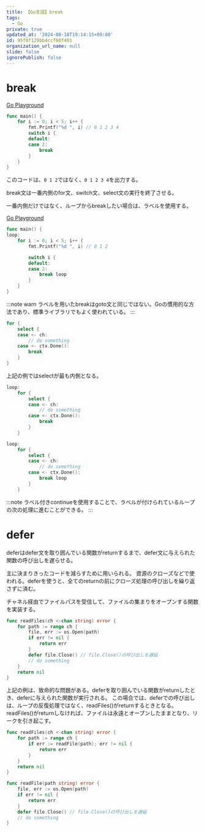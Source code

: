 ```yaml
---
title: 【Go言語】break
tags:
  - Go
private: true
updated_at: '2024-08-18T19:14:15+09:00'
id: 95f0f129bb4ccf60f401
organization_url_name: null
slide: false
ignorePublish: false
---
```

# break

[Go Playground](https://go.dev/play/p/TnEWOcm277G)

```go
func main() {
	for i := 0; i < 5; i++ {
		fmt.Printf("%d ", i) // 0 1 2 3 4 
		switch i {
		default:
		case 2:
			break
		}
	}
}
```

このコードは、`0 1 2`ではなく、`0 1 2 3 4`を出力する。

break文は一番内側のfor文、switch文、select文の実行を終了させる。

一番内側だけではなく、ループからbreakしたい場合は、ラベルを使用する。

[Go Playground](https://go.dev/play/p/uCt8YN95uKo)

```go
func main() {
loop:
	for i := 0; i < 5; i++ {
		fmt.Printf("%d ", i) // 0 1 2 

		switch i {
		default:
		case 2:
			break loop
		}
	}
}
```

:::note warn
ラベルを用いたbreakはgoto文と同じではない。Goの慣用的な方法であり、標準ライブラリでもよく使われている。
:::

```go
for {
	select {
	case <- ch:
		// do something
	case <- ctx.Done():
		break
	}
}
```

上記の例ではselectが最も内側となる。

```go
loop:
	for {
		select {
		case <- ch:
			// do something
		case <- ctx.Done():
			break
		}
	}
```

```go
loop:
	for {
		select {
		case <- ch:
			// do something
		case <- ctx.Done():
			break loop
		}
	}
```

:::note
ラベル付きcontinueを使用することで、ラベルが付けられているループの次の処理に進むことができる。
:::

# defer

deferはdefer文を取り囲んでいる関数がreturnするまで、defer文に与えられた関数の呼び出しを遅らせる。

主に決まりきったコードを減らすために用いられる。
資源のクローズなどで使われる。deferを使うと、全てのreturnの前にクローズ処理の呼び出しを繰り返さずに済む。

チャネル経由でファイルパスを受信して、ファイルの集まりをオープンする関数を実装する。

```go
func readFiles(ch <-chan string) error {
	for path := range ch {
		file, err := os.Open(path)
		if err != nil {
			return err
		}
		defer file.Close() // file.Close()の呼び出しを遅延
		// do something
	}
	return nil
}
```

上記の例は、致命的な問題がある。deferを取り囲んでいる関数がreturnしたとき、deferに与えられた関数が実行される。
この場合では、deferでの呼び出しは、ループの反復処理ではなく、readFiles()がreturnするときとなる。
readFiles()がreturnしなければ、ファイルは永遠とオープンしたままとなり、リークを引き起こす。

```go
func readFiles(ch <-chan string) error {
	for path := range ch {
		if err := readFile(path); err != nil {
			return err
		}
	}
	return nil
}

func readFile(path string) error {
	file, err := os.Open(path)
	if err != nil {
		return err
	}
	defer file.Close() // file.Close()の呼び出しを遅延
	// do something
}
```
